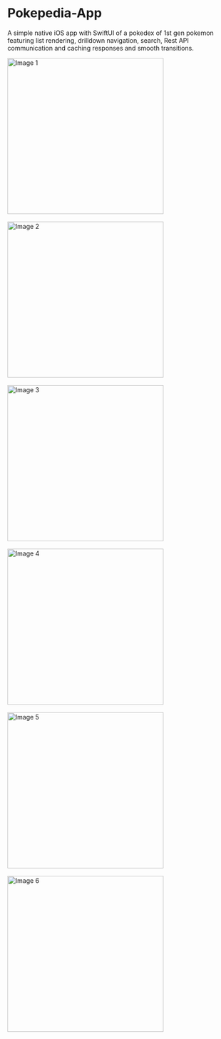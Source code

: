 # Pokepedia-App
A simple native iOS app with SwiftUI of a pokedex of 1st gen pokemon featuring list rendering, drilldown navigation, search, Rest API communication and caching responses and smooth transitions.

<img src="screenshots/1.png" alt="Image 1" width="350"/>
<br /><br />

<img src="screenshots/2.png" alt="Image 2" width="350"/>
<br /><br />

<img src="screenshots/3.png" alt="Image 3" width="350"/>
<br /><br />

<img src="screenshots/4.png" alt="Image 4" width="350"/>
<br /><br />

<img src="screenshots/5.png" alt="Image 5" width="350"/>
<br /><br />

<img src="screenshots/6.png" alt="Image 6" width="350"/>